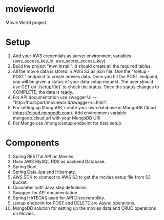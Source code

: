 # movieworld
Movie World project

# Setup
1. Add your AWS credentials as server environment variables (aws_access_key_id, aws_secret_access_key).
2. Build the project "mvn install". It should create all the required tables.
3. All the movie data is stored in AWS S3 as json file. Use the "/setup - POST" endpoint to create movies data. Once you hit the POST endpoint, you will be given a status of your data setup request. The user should use GET on '/setup/{id}' to check the status. Once the status changes to COMPLETE, the data is ready.
4. For API documentation use swagger UI -- "http://host:port/movieworld/swagger-ui.html".
5. For setting up MongoDB, create your own database in MongoDB Cloud (https://cloud.mongodb.com). Add environment variable mongodb.cloud.uri with your MongoDB URI.
6. For Mongo use /mongo/setup endpoint for data setup.

# Components
1. Spring RESTful API on Movies.
2. Uses AWS MySQL RDS as backend Database.
3. Spring Boot.
4. Spring Data Jpa and Hibernate.
5. AWS SDK to connect to AWS S3 to get the movies setup file from S3 bucket.
6. Cucumber with Java step definitions.
7. Swagger for API documentation.
8. Spring HATEOAS used for API Discoverability.
9. /setup endpoint for POST and DELETE are Async operations.
10. MongoDB solution for setting up the movies data and CRUD operations on Movies.